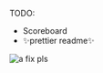 TODO:
- Scoreboard
- ✨prettier readme✨

![a](https://img001.prntscr.com/file/img001/X88auK5iSfadvmaqJ076PA.png) fix pls
